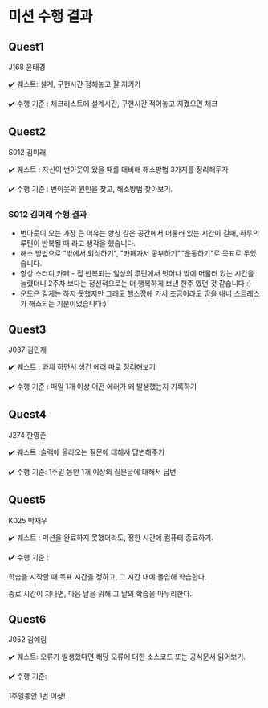 # 미션 수행 결과
## Quest1
J168 윤태경
    
✔️ 퀘스트: 설계, 구현시간 정해놓고 잘 지키기
    
✔️ 수행 기준 : 체크리스트에 설계시간, 구현시간 적어놓고 지켰으면 체크

## Quest2
S012 김미래
    
✔️ 퀘스트 : 자신이 번아웃이 왔을 때를 대비해 해소방법 3가지를 정리해두자
   
✔️ 수행 기준 : 번아웃의 원인을 찾고, 해소방법 찾아보기.

### S012 김미래 수행 결과 
- 번아웃이 오는 가장 큰 이유는 항상 같은 공간에서 머물러 있는 시간이 길때, 하루의 루틴이 반복될 때 라고 생각을 했습니다.
- 해소 방법으로 "밖에서 외식하기", "카페가서 공부하기","운동하기"로 목표로 두었습니다.
- 항상 스터디 카페 - 집 반복되는 일상의 루틴에서 벗어나 밖에 머물러 있는 시간을 늘렸더니 2주차 보다는 정신적으로는 더 행복하게 보낸 한주 였던 것 같습니다 :)
- 운도은 길게는 하지 못했지만 그래도 헬스장에 가서 조금이라도 땀을 내니 스트레스가 해소되는 기분이었습니다:) 

## Quest3
J037 김민재
    
✔️ 퀘스트 : 과제 하면서 생긴 에러 따로 정리해보기
    
✔️ 수행 기준 : 매일 1개 이상 어떤 에러가 왜 발생했는지 기록하기

## Quest4
J274 한영준
    
✔️ 퀘스트 :슬랙에 올라오는 질문에 대해서 답변해주기 
    
✔️ 수행 기준: 1주일 동안 1개 이상의 질문글에 대해서 답변

## Quest5
K025 박재우
     
✔️ 퀘스트 : 미션을 완료하지 못했더라도, 정한 시간에 컴퓨터 종료하기.
    
✔️ 수행 기준 :

학습을 시작할 때 목표 시간을 정하고, 그 시간 내에 몰입해 학습한다.
    
종료 시간이 지나면, 다음 날을 위해 그 날의 학습을 마무리한다.

## Quest6
J052 김예림
     
✔️ 퀘스트: 오류가 발생했다면 해당 오류에 대한 소스코드 또는 공식문서 읽어보기.
    
✔️ 수행 기준:
    
1주일동안 1번 이상!

